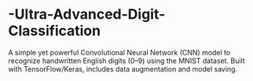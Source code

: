 # -Ultra-Advanced-Digit-Classification
A simple yet powerful Convolutional Neural Network (CNN) model to recognize handwritten English digits (0–9) using the MNIST dataset. Built with TensorFlow/Keras, includes data augmentation and model saving.
